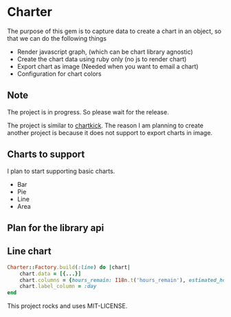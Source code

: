 Charter
=======
The purpose of this gem is to capture data to create a chart in an object, so that we can do the following things

- Render javascript graph, (which can be chart library agnostic)
- Create the chart data using ruby only (no js to render chart)
- Export chart as image (Needed when you want to email a chart)
- Configuration for chart colors

Note
----
The project is in progress. So please wait for the release.

The project is similar to [chartkick](http://chartkick.com/). The reason I am planning to create another project 
is because it does not support to export charts in image.
  
Charts to support
-----------------
I plan to start supporting basic charts.
- Bar
- Pie
- Line
- Area

Plan for the library api
------------------------

Line chart
----------
```ruby
Charter::Factory.build(:line) do |chart|
    chart.data = [{...}]
    chart.columns = {hours_remain: I18n.t('hours_remain'), estimated_hours_remain: I18n.t('hours_estimated')}
    chart.label_column = :day
end
```

This project rocks and uses MIT-LICENSE.